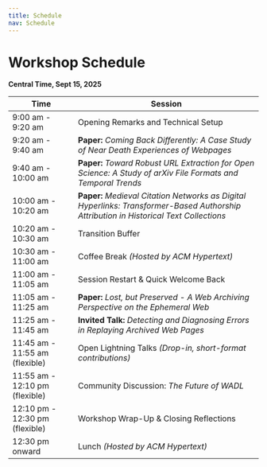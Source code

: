```yaml
---
title: Schedule
nav: Schedule
---
```

# Workshop Schedule

**Central Time, Sept 15, 2025**

| Time                          | Session                                                                 |
|-------------------------------|-------------------------------------------------------------------------|
| 9:00 am - 9:20 am             | Opening Remarks and Technical Setup                                     |
| 9:20 am - 9:40 am             | **Paper:** *Coming Back Differently: A Case Study of Near Death Experiences of Webpages* |
| 9:40 am - 10:00 am            | **Paper:** *Toward Robust URL Extraction for Open Science: A Study of arXiv File Formats and Temporal Trends* |
| 10:00 am - 10:20 am           | **Paper:** *Medieval Citation Networks as Digital Hyperlinks: Transformer-Based Authorship Attribution in Historical Text Collections* |
| 10:20 am - 10:30 am           | Transition Buffer                                                       |
| 10:30 am - 11:00 am           | Coffee Break *(Hosted by ACM Hypertext)*                                |
| 11:00 am - 11:05 am           | Session Restart & Quick Welcome Back                                    |
| 11:05 am - 11:25 am           | **Paper:** *Lost, but Preserved - A Web Archiving Perspective on the Ephemeral Web* |
| 11:25 am - 11:45 am           | **Invited Talk:** *Detecting and Diagnosing Errors in Replaying Archived Web Pages* |
| 11:45 am - 11:55 am (flexible)| Open Lightning Talks *(Drop-in, short-format contributions)*             |
| 11:55 am - 12:10 pm (flexible)| Community Discussion: *The Future of WADL*                              |
| 12:10 pm - 12:30 pm (flexible)| Workshop Wrap-Up & Closing Reflections                                  |
| 12:30 pm onward               | Lunch *(Hosted by ACM Hypertext)*  